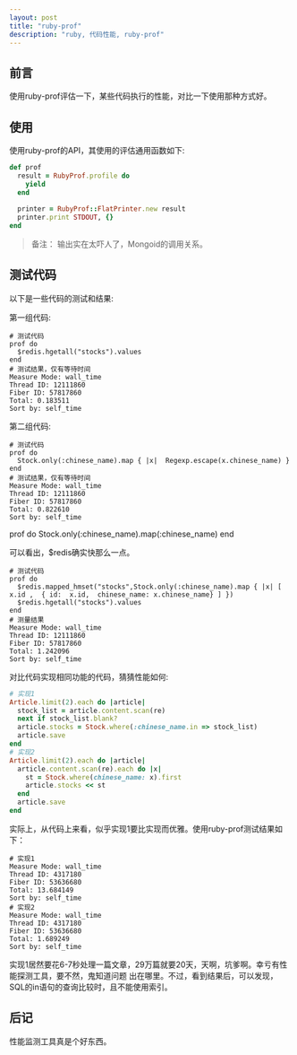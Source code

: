 ```yaml
---
layout: post
title: "ruby-prof"
description: "ruby, 代码性能, ruby-prof"
---
```


## 前言

使用ruby-prof评估一下，某些代码执行的性能，对比一下使用那种方式好。


## 使用

使用ruby-prof的API，其使用的评估通用函数如下: 


```ruby
def prof
  result = RubyProf.profile do 
    yield
  end
  
  printer = RubyProf::FlatPrinter.new result
  printer.print STDOUT, {} 
end
```

> 备注： 输出实在太吓人了，Mongoid的调用关系。

## 测试代码

以下是一些代码的测试和结果: 

第一组代码: 

```
# 测试代码
prof do 
  $redis.hgetall("stocks").values
end 
# 测试结果，仅有等待时间
Measure Mode: wall_time
Thread ID: 12111860
Fiber ID: 57817860
Total: 0.183511
Sort by: self_time
```

第二组代码: 

```
# 测试代码
prof do 
  Stock.only(:chinese_name).map { |x|  Regexp.escape(x.chinese_name) }
end
# 测试结果，仅有等待时间
Measure Mode: wall_time
Thread ID: 12111860
Fiber ID: 57817860
Total: 0.822610
Sort by: self_time
```


prof do 
  Stock.only(:chinese_name).map(:chinese_name)
end

可以看出，$redis确实快那么一点。


```
# 测试代码 
prof do 
  $redis.mapped_hmset("stocks",Stock.only(:chinese_name).map { |x| [ x.id ,  { id:  x.id,  chinese_name: x.chinese_name} ] })
  $redis.hgetall("stocks").values
end
# 测量结果
Measure Mode: wall_time
Thread ID: 12111860
Fiber ID: 57817860
Total: 1.242096
Sort by: self_time
```

对比代码实现相同功能的代码，猜猜性能如何: 

```ruby
# 实现1
Article.limit(2).each do |article|
  stock_list = article.content.scan(re)
  next if stock_list.blank?
  article.stocks = Stock.where(:chinese_name.in => stock_list)
  article.save
end
# 实现2
Article.limit(2).each do |article|
  article.content.scan(re).each do |x|
    st = Stock.where(chinese_name: x).first
    article.stocks << st
  end
  article.save
end
```

实际上，从代码上来看，似乎实现1要比实现而优雅。使用ruby-prof测试结果如下： 

```
# 实现1
Measure Mode: wall_time
Thread ID: 4317180
Fiber ID: 53636680
Total: 13.684149
Sort by: self_time
# 实现2
Measure Mode: wall_time
Thread ID: 4317180
Fiber ID: 53636680
Total: 1.689249
Sort by: self_time
```

实现1居然要花6-7秒处理一篇文章，29万篇就要20天，天啊，坑爹啊。幸亏有性能探测工具，要不然，鬼知道问题
出在哪里。不过，看到结果后，可以发现，SQL的in语句的查询比较时，且不能使用索引。

## 后记

性能监测工具真是个好东西。
